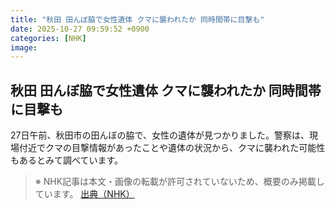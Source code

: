 ```yaml
---
title: "秋田 田んぼ脇で女性遺体 クマに襲われたか 同時間帯に目撃も"
date: 2025-10-27 09:59:52 +0900
categories: [NHK]
image: 
---
```

## 秋田 田んぼ脇で女性遺体 クマに襲われたか 同時間帯に目撃も

27日午前、秋田市の田んぼの脇で、女性の遺体が見つかりました。警察は、現場付近でクマの目撃情報があったことや遺体の状況から、クマに襲われた可能性もあるとみて調べています。

> ※ NHK記事は本文・画像の転載が許可されていないため、概要のみ掲載しています。
[出典（NHK）](http://www3.nhk.or.jp/news/html/20251027/k10014960771000.html)
